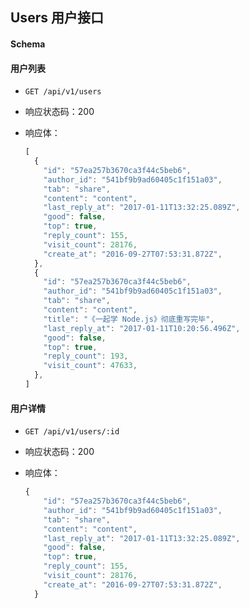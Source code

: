 ## Users 用户接口



#### Schema





#### 用户列表

- `GET /api/v1/users`

- 响应状态码：200

- 响应体：

  ```js
  [
    {
      "id": "57ea257b3670ca3f44c5beb6",
      "author_id": "541bf9b9ad60405c1f151a03",
      "tab": "share",
      "content": "content",
      "last_reply_at": "2017-01-11T13:32:25.089Z",
      "good": false,
      "top": true,
      "reply_count": 155,
      "visit_count": 28176,
      "create_at": "2016-09-27T07:53:31.872Z",
    },
    {
      "id": "57ea257b3670ca3f44c5beb6",
      "author_id": "541bf9b9ad60405c1f151a03",
      "tab": "share",
      "content": "content",
      "title": "《一起学 Node.js》彻底重写完毕",
      "last_reply_at": "2017-01-11T10:20:56.496Z",
      "good": false,
      "top": true,
      "reply_count": 193,
      "visit_count": 47633,
    },
  ]
  ```



#### 用户详情

- `GET /api/v1/users/:id`

- 响应状态码：200

- 响应体：

  ```js
  {
      "id": "57ea257b3670ca3f44c5beb6",
      "author_id": "541bf9b9ad60405c1f151a03",
      "tab": "share",
      "content": "content",
      "last_reply_at": "2017-01-11T13:32:25.089Z",
      "good": false,
      "top": true,
      "reply_count": 155,
      "visit_count": 28176,
      "create_at": "2016-09-27T07:53:31.872Z",
    }
  ```

  